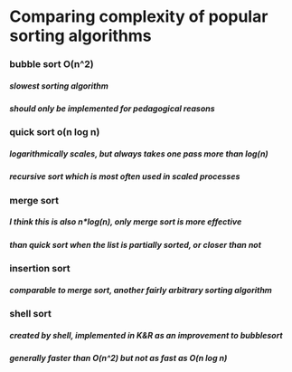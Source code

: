 # Comparing complexity of popular sorting algorithms

### bubble sort O(n^2)

##### slowest sorting algorithm
##### should only be implemented for pedagogical reasons

### quick sort o(n log n)

##### logarithmically scales, but always takes one pass more than log(n)
##### recursive sort which is most often used in scaled processes

### merge sort 

##### I think this is also n*log(n), only merge sort is more effective
##### than quick sort when the list is partially sorted, or closer than not

### insertion sort

##### comparable to merge sort, another fairly arbitrary sorting algorithm

### shell sort

##### created by shell, implemented in K&R as an improvement to bubblesort
##### generally faster than O(n^2) but not as fast as O(n log n)

